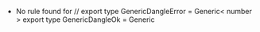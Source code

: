 - No rule found for
// export type GenericDangleError = Generic< number >
export type GenericDangleOk = Generic<number>